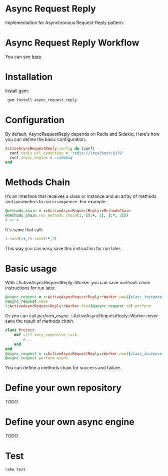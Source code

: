 # Async Request Reply
Implementation for Asynchronous Request-Reply pattern.

# Async Request Reply Workflow
You can see [here](https://learn.microsoft.com/en-us/azure/architecture/patterns/async-request-reply).

# Installation
Install gem:
```sh
 gem install async_request_reply
```
# Configuration
By default, AsyncRequestReply depends on Redis and Sidekiq. Here's how you can define the basic configuration.
```ruby
ActiveAsyncRequestReply.config do |conf|
  conf.redis_url_conection = 'redis://localhost:6379'
  conf.async_engine = :sidekiq
end
```
# Methods Chain
It’s an interface that receives a class or instance and an array of methods and parameters to run in sequence. For example:
```ruby
@methods_chain = ::ActiveAsyncRequestReply::MethodsChain
@methods_chain.run_methods_chain(1, [[:+, 1], [:*, 2]])
# >> 4
```
It`s same that call:

```ruby
1.send(:+,1).send(:*,2)
```
This way you can easy save this instruction for run later. 

# Basic usage
With ::ActiveAsyncRequestReply::Worker you can save _methods chain_ instructions for run later.
```ruby
@async_request = ::ActiveAsyncRequestReply::Worker.new({class_instance: 1, methods_chain: [[:+, 1], [:*, 2]]})
@async_request.save
::ActiveAsyncRequestReply::Worker.find(@async_request.id).perform
```
Or you can call _perform_async_. ::ActiveAsyncRequestReply::Worker never save the result of _methods chain_.
```ruby
class Project
	def self.very_expensive_task
		#...
	end
end
@async_request = ::ActiveAsyncRequestReply::Worker.new({class_instance: Project, methods_chain: [[:very_expensive_task]]})
@async_request.perform_async
```
You can define a methods chain for success and failure.

# Define your own repository
_TODO_

# Define your own async engine
_TODO_

# Test

```
rake test
```